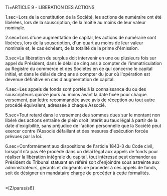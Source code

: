 Ti=ARTICLE 9 - LIBERATION DES ACTIONS<br>

1.sec=Lors de la constitution de la Société, les actions de numéraire ont été libérées, lors de la souscription, de la moitié au moins de leur valeur nominale.

2.sec=Lors d'une augmentation de capital, les actions de numéraire sont libérées, lors de la souscription, d'un quart au moins de leur valeur nominale et, le cas échéant, de la totalité de la prime d'émission.

3.sec=La libération du surplus doit intervenir en une ou plusieurs fois sur appel du Président, dans le délai de cinq ans à compter de l'immatriculation au Registre du commerce et des Sociétés en ce qui concerne le capital initial, et dans le délai de cinq ans à compter du jour où l'opération est devenue définitive en cas d'augmentation de capital.

4.sec=Les appels de fonds sont portés à la connaissance du ou des souscripteurs quinze jours au moins avant la date fixée pour chaque versement, par lettre recommandée avec avis de réception ou tout autre procédé équivalent, adressée à chaque Associé.

5.sec=Tout retard dans le versement des sommes dues sur le montant non libéré des actions entraîne de plein droit intérêt au taux légal à partir de la date d'exigibilité, sans préjudice de l'action personnelle que la Société peut exercer contre l'Associé défaillant et des mesures d'exécution forcée prévues par la loi.

6.sec=Conformément aux dispositions de l'article 1843-3 du Code civil, lorsqu'il n'a pas été procédé dans un délai légal aux appels de fonds pour réaliser la libération intégrale du capital, tout intéressé peut demander au Président du Tribunal statuant en référé soit d'enjoindre sous astreinte aux administrateurs, gérants et dirigeants de procéder à ces appels de fonds, soit de désigner un mandataire chargé de procéder à cette formalités.<br><br>

=[Z/paras/s6]